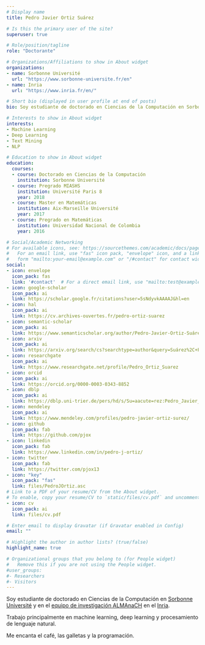 ```yaml
---
# Display name
title: Pedro Javier Ortiz Suárez

# Is this the primary user of the site?
superuser: true

# Role/position/tagline
role: "Doctorante"

# Organizations/Affiliations to show in About widget
organizations: 
- name: Sorbonne Université 
  url: "https://www.sorbonne-universite.fr/en"
- name: Inria
  url: "https://www.inria.fr/en/"

# Short bio (displayed in user profile at end of posts)
bio: Soy estudiante de doctorado en Ciencias de la Computación en Sorbonne Université y en el equipo de investigación ALMAnaCH en el Inria

# Interests to show in About widget
interests:
- Machine Learning
- Deep Learning
- Text Mining
- NLP

# Education to show in About widget
education:
  courses:
  - course: Doctorado en Ciencias de la Computación
    institution: Sorbonne Université
  - course: Pregrado MIASHS
    institution: Université Paris 8
    year: 2018
  - course: Master en Matemáticas
    institution: Aix-Marseille Université
    year: 2017
  - course: Pregrado en Matemáticas
    institution: Universidad Nacional de Colombia
    year: 2016

# Social/Academic Networking
# For available icons, see: https://sourcethemes.com/academic/docs/page-builder/#icons
#   For an email link, use "fas" icon pack, "envelope" icon, and a link in the
#   form "mailto:your-email@example.com" or "/#contact" for contact widget.
social:
- icon: envelope
  icon_pack: fas
  link: '#contact'  # For a direct email link, use "mailto:test@example.org".
- icon: google-scholar
  icon_pack: ai
  link: https://scholar.google.fr/citations?user=5sNdyvkAAAAJ&hl=en
- icon: hal
  icon_pack: ai
  link: https://cv.archives-ouvertes.fr/pedro-ortiz-suarez
- icon: semantic-scholar
  icon_pack: ai
  link: https://www.semanticscholar.org/author/Pedro-Javier-Ortiz-Suárez/147846651
- icon: arxiv
  icon_pack: ai
  link: https://arxiv.org/search/cs?searchtype=author&query=Suárez%2C+P+J+O
- icon: researchgate
  icon_pack: ai
  link: https://www.researchgate.net/profile/Pedro_Ortiz_Suarez
- icon: orcid
  icon_pack: ai
  link: https://orcid.org/0000-0003-0343-8852
- icon: dblp
  icon_pack: ai
  link: https://dblp.uni-trier.de/pers/hd/s/Su=aacute=rez:Pedro_Javier_Ortiz
- icon: mendeley
  icon_pack: ai
  link: https://www.mendeley.com/profiles/pedro-javier-ortiz-surez/
- icon: github
  icon_pack: fab
  link: https://github.com/pjox
- icon: linkedin
  icon_pack: fab
  link: https://www.linkedin.com/in/pedro-j-ortiz/
- icon: twitter
  icon_pack: fab
  link: https://twitter.com/pjox13
- icon: "key"
  icon_pack: "fas"
  link: files/PedroJOrtiz.asc
# Link to a PDF of your resume/CV from the About widget.
# To enable, copy your resume/CV to `static/files/cv.pdf` and uncomment the lines below.
- icon: cv
  icon_pack: ai
  link: files/cv.pdf

# Enter email to display Gravatar (if Gravatar enabled in Config)
email: ""

# Highlight the author in author lists? (true/false)
highlight_name: true

# Organizational groups that you belong to (for People widget)
#   Remove this if you are not using the People widget.
#user_groups:
#- Researchers
#- Visitors
---
```


Soy estudiante de doctorado en Ciencias de la Computación en [Sorbonne Université](https://sorbonne-universite.fr/en) y en el [equipo de investigación ALMAnaCH](https://team.inria.fr/almanach/) en el [Inria](https://www.inria.fr/en/).

Trabajo principalmente en machine learning, deep learning y procesamiento de lenguaje natural.

Me encanta el café, las galletas y la programación. 